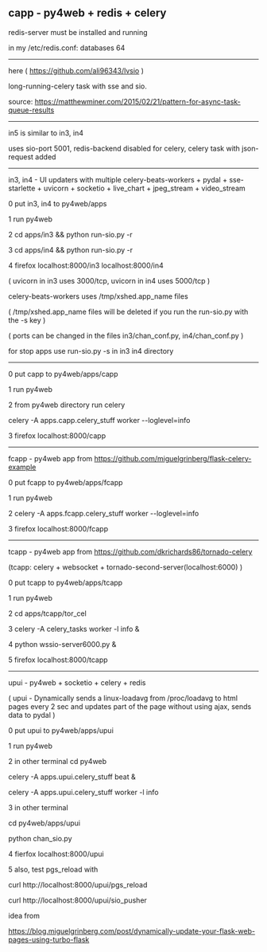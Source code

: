 ## capp - py4web + redis + celery

redis-server must be installed and running

in my /etc/redis.conf:  databases 64

----------------------------------------

here ( https://github.com/ali96343/lvsio ) 

long-running-celery task with sse and sio.

source:  https://matthewminer.com/2015/02/21/pattern-for-async-task-queue-results

---------------------------------------

in5 is similar to in3, in4

uses sio-port 5001, redis-backend disabled for celery, celery task with json-request added 

----------------------------------------

in3, in4 - UI updaters with multiple celery-beats-workers + pydal + sse-starlette + uvicorn + socketio + live_chart + jpeg_stream + video_stream

0 put in3, in4 to py4web/apps

1 run py4web

2 cd apps/in3 && python run-sio.py -r

3 cd apps/in4 && python run-sio.py -r

4 firefox localhost:8000/in3  localhost:8000/in4

( uvicorn in in3 uses 3000/tcp, uvicorn in in4 uses 5000/tcp )

celery-beats-workers uses /tmp/xshed.app_name files 

( /tmp/xshed.app_name files will be deleted if you run the run-sio.py with the -s key  )

( ports can be changed in the files in3/chan_conf.py, in4/chan_conf.py  )

for stop apps use run-sio.py -s in in3 in4  directory


----------------------------------------

0 put capp to py4web/apps/capp

1 run py4web

2 from py4web directory run celery

  celery -A apps.capp.celery_stuff worker --loglevel=info

3 firefox localhost:8000/capp

----------------------------------------

fcapp - py4web app from https://github.com/miguelgrinberg/flask-celery-example

0 put fcapp to py4web/apps/fcapp

1 run py4web

2 celery -A apps.fcapp.celery_stuff worker --loglevel=info

3 firefox localhost:8000/fcapp

----------------------------------------

tcapp - py4web app from https://github.com/dkrichards86/tornado-celery 


(tcapp:  celery + websocket + tornado-second-server(localhost:6000) )


0 put tcapp to py4web/apps/tcapp

1 run py4web

2 cd apps/tcapp/tor_cel

3 celery -A celery_tasks worker -l info &

4 python wssio-server6000.py &

5 firefox localhost:8000/tcapp

---------------------------------------

upui - py4web + socketio + celery + redis

( upui - Dynamically sends a linux-loadavg from /proc/loadavg to html pages every 2 sec and 
updates part of the page without using ajax, sends data to pydal   )


0 put upui to py4web/apps/upui

1 run py4web

2 in other terminal 
  cd py4web

celery -A apps.upui.celery_stuff beat &

celery -A apps.upui.celery_stuff worker -l info

3 in other terminal

  cd py4web/apps/upui 

  python chan_sio.py

4 fierfox localhost:8000/upui

5 also, test pgs_reload with

  curl http://localhost:8000/upui/pgs_reload

  curl http://localhost:8000/upui/sio_pusher


idea from 

https://blog.miguelgrinberg.com/post/dynamically-update-your-flask-web-pages-using-turbo-flask

